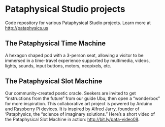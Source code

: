 # Pataphysical Studio projects
Code repository for various Pataphysical Studio projects.
Learn more at http://pataphysics.us

## The Pataphysical Time Machine
A hexagon shaped pod with a 3-person seat, allowing a visitor to be immersed in a time-travel experience supported by multimedia, videos, lights, sounds, input buttons, motors, neopixels, etc. 

## The Pataphysical Slot Machine
Our community-created poetic oracle. Seekers are invited to get “instructions from the future” from our guide Ubu, then open a “wonderbox” for more inspiration. This collaborative art project is powered by Arduino and Raspberry Pi devices. It is inspired by Alfred Jarry, founder of ‘Pataphysics, the “science of imaginary solutions.” Here’s a short video of the Pataphysical Slot Machine in action: http://bit.ly/pata-video08. 

